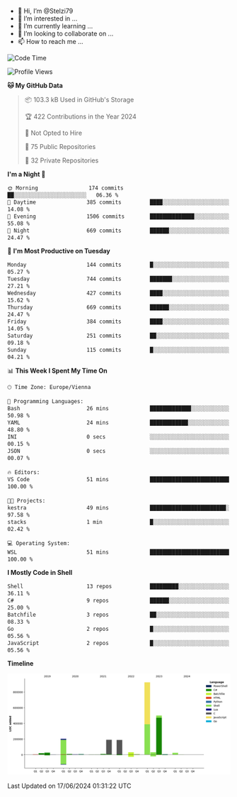 - 👋 Hi, I’m @Stelzi79
- 👀 I’m interested in ...
- 🌱 I’m currently learning ...
- 💞️ I’m looking to collaborate on ...
- 📫 How to reach me ...

<!--START_SECTION:waka-->
![Code Time](http://img.shields.io/badge/Code%20Time-1%2C002%20hrs%2045%20mins-blue)

![Profile Views](http://img.shields.io/badge/Profile%20Views-0-blue)

**🐱 My GitHub Data** 

> 📦 103.3 kB Used in GitHub's Storage 
 > 
> 🏆 422 Contributions in the Year 2024
 > 
> 🚫 Not Opted to Hire
 > 
> 📜 75 Public Repositories 
 > 
> 🔑 32 Private Repositories 
 > 
**I'm a Night 🦉** 

```text
🌞 Morning                174 commits         ██░░░░░░░░░░░░░░░░░░░░░░░   06.36 % 
🌆 Daytime                385 commits         ████░░░░░░░░░░░░░░░░░░░░░   14.08 % 
🌃 Evening                1506 commits        ██████████████░░░░░░░░░░░   55.08 % 
🌙 Night                  669 commits         ██████░░░░░░░░░░░░░░░░░░░   24.47 % 
```
📅 **I'm Most Productive on Tuesday** 

```text
Monday                   144 commits         █░░░░░░░░░░░░░░░░░░░░░░░░   05.27 % 
Tuesday                  744 commits         ███████░░░░░░░░░░░░░░░░░░   27.21 % 
Wednesday                427 commits         ████░░░░░░░░░░░░░░░░░░░░░   15.62 % 
Thursday                 669 commits         ██████░░░░░░░░░░░░░░░░░░░   24.47 % 
Friday                   384 commits         ████░░░░░░░░░░░░░░░░░░░░░   14.05 % 
Saturday                 251 commits         ██░░░░░░░░░░░░░░░░░░░░░░░   09.18 % 
Sunday                   115 commits         █░░░░░░░░░░░░░░░░░░░░░░░░   04.21 % 
```


📊 **This Week I Spent My Time On** 

```text
🕑︎ Time Zone: Europe/Vienna

💬 Programming Languages: 
Bash                     26 mins             █████████████░░░░░░░░░░░░   50.98 % 
YAML                     24 mins             ████████████░░░░░░░░░░░░░   48.80 % 
INI                      0 secs              ░░░░░░░░░░░░░░░░░░░░░░░░░   00.15 % 
JSON                     0 secs              ░░░░░░░░░░░░░░░░░░░░░░░░░   00.07 % 

🔥 Editors: 
VS Code                  51 mins             █████████████████████████   100.00 % 

🐱‍💻 Projects: 
kestra                   49 mins             ████████████████████████░   97.58 % 
stacks                   1 min               █░░░░░░░░░░░░░░░░░░░░░░░░   02.42 % 

💻 Operating System: 
WSL                      51 mins             █████████████████████████   100.00 % 
```

**I Mostly Code in Shell** 

```text
Shell                    13 repos            █████████░░░░░░░░░░░░░░░░   36.11 % 
C#                       9 repos             ██████░░░░░░░░░░░░░░░░░░░   25.00 % 
Batchfile                3 repos             ██░░░░░░░░░░░░░░░░░░░░░░░   08.33 % 
Go                       2 repos             █░░░░░░░░░░░░░░░░░░░░░░░░   05.56 % 
JavaScript               2 repos             █░░░░░░░░░░░░░░░░░░░░░░░░   05.56 % 
```



**Timeline**

![Lines of Code chart](https://raw.githubusercontent.com/Stelzi79/Stelzi79/main/assets/bar_graph.png)


 Last Updated on 17/06/2024 01:31:22 UTC
<!--END_SECTION:waka-->

<!---
Stelzi79/Stelzi79 is a ✨ special ✨ repository because its `README.md` (this file) appears on your GitHub profile.
You can click the Preview link to take a look at your changes.
--->
